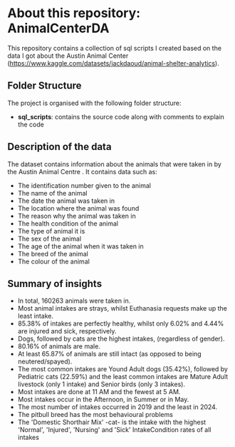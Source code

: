 # About this repository: AnimalCenterDA
This repository contains a collection of sql scripts I created based on the data I got about the Austin Animal Center (https://www.kaggle.com/datasets/jackdaoud/animal-shelter-analytics).

## Folder Structure
The project is organised with the following folder structure:
- **sql_scripts**: contains the source code along with comments to explain the code

## Description of the data
The dataset contains information about the animals that were taken in by the Austin Animal Centre . It contains data such as:
- The identification number given to the animal
- The name of the animal
- The date the animal was taken in
- The location where the animal was found
- The reason why the animal was taken in
- The health condition of the animal
- The type of animal it is
- The sex of the animal
- The age of the animal when it was taken in
- The breed of the animal
- The colour of the animal

## Summary of insights
- In total, 160263 animals were taken in.
- Most animal intakes are strays, whilst Euthanasia requests make up the least intake.
- 85.38% of intakes are perfectly healthy, whilst only 6.02% and 4.44% are injured and sick, respectively.
- Dogs, followed by cats are the highest intakes, (regardless of gender).
- 80.16% of animals are male.
- At least 65.87% of animals are still intact (as opposed to being neutered/spayed).
- The most common intakes are Yound Adult dogs (35.42%), followed by Pediatric cats (22.59%) and the least common intakes are Mature Adult livestock (only 1 intake) and Senior birds (only 3 intakes).
- Most intakes are done at 11 AM and the fewest at 5 AM.
- Most intakes occur in the Afternoon, in Summer or in May.
- The most number of intakes occurred in 2019 and the least in 2024.
- The pitbull breed has the most behavioural problems
- The 'Domestic Shorthair Mix' -cat-  is the intake with the highest 'Normal', 'Injured', 'Nursing' and 'Sick' IntakeCondition rates of all intakes
